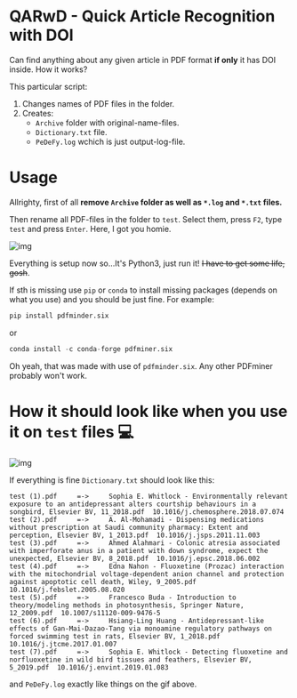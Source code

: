 # QARwD - Quick Article Recognition with DOI
Can find anything about any given article in PDF format **if only** it has DOI inside. How it works?

This particular script:
1. Changes names of PDF files in the folder.
2. Creates:
    - `Archive` folder with original-name-files.
    - `Dictionary.txt` file.
    - `PeDeFy.log` wchich is just output-log-file.

Usage
====
Allrighty, first of all **remove `Archive` folder as well as `*.log` and `*.txt` files.**

Then rename all PDF-files in the folder to `test`. Select them, press `F2`, type `test` and press `Enter`. Here, I got you homie.

![img](https://i.imgur.com/y9ggmdw.gif)

Everything is setup now so...It's Python3, just run it! ~~I have to get some life, gosh~~.

If sth is missing use `pip` or `conda` to install missing packages (depends on what you use) and you should be just fine. For example:

```python
pip install pdfminder.six
```
or
```python
conda install -c conda-forge pdfminer.six
```

Oh yeah, that was made with use of `pdfminder.six`. Any other PDFminer probably won't work.

How it should look like when you use it on `test` files 💻
====

![img](https://i.imgur.com/9GW71qh.gif)

If everything is fine `Dictionary.txt` should look like this:
```
test (1).pdf 	 =-> 	 Sophia E. Whitlock - Environmentally relevant exposure to an antidepressant alters courtship behaviours in a songbird, Elsevier BV, 11_2018.pdf  10.1016/j.chemosphere.2018.07.074
test (2).pdf 	 =-> 	 A. Al-Mohamadi - Dispensing medications without prescription at Saudi community pharmacy: Extent and perception, Elsevier BV, 1_2013.pdf  10.1016/j.jsps.2011.11.003
test (3).pdf 	 =-> 	 Ahmed Alahmari - Colonic atresia associated with imperforate anus in a patient with down syndrome, expect the unexpected, Elsevier BV, 8_2018.pdf  10.1016/j.epsc.2018.06.002 
test (4).pdf 	 =-> 	 Edna Nahon - Fluoxetine (Prozac) interaction with the mitochondrial voltage-dependent anion channel and protection against apoptotic cell death, Wiley, 9_2005.pdf  10.1016/j.febslet.2005.08.020
test (5).pdf 	 =-> 	 Francesco Buda - Introduction to theory/modeling methods in photosynthesis, Springer Nature, 12_2009.pdf  10.1007/s11120-009-9476-5
test (6).pdf 	 =-> 	 Hsiang-Ling Huang - Antidepressant-like effects of Gan-Mai-Dazao-Tang via monoamine regulatory pathways on forced swimming test in rats, Elsevier BV, 1_2018.pdf  10.1016/j.jtcme.2017.01.007
test (7).pdf 	 =-> 	 Sophia E. Whitlock - Detecting fluoxetine and norfluoxetine in wild bird tissues and feathers, Elsevier BV, 5_2019.pdf  10.1016/j.envint.2019.01.083
```
and `PeDeFy.log` exactly like things on the gif above.
